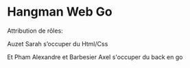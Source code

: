 # Hangman Web Go


Attribution de rôles:

Auzet Sarah s’occuper du Html/Css

Et Pham Alexandre et Barbesier Axel s'occuper du back en go

